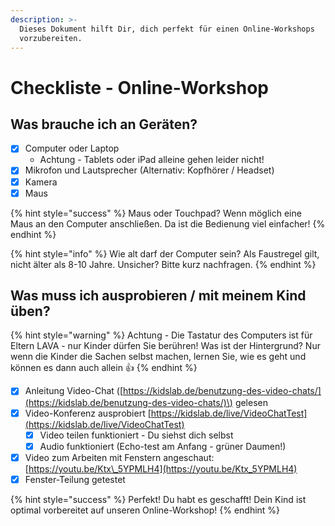 ```yaml
---
description: >-
  Dieses Dokument hilft Dir, dich perfekt für einen Online-Workshops
  vorzubereiten.
---
```


# Checkliste - Online-Workshop

## Was brauche ich an Geräten?

* [x] Computer oder Laptop
  * Achtung - Tablets oder iPad alleine gehen leider nicht!
* [x] Mikrofon und Lautsprecher \(Alternativ: Kopfhörer / Headset\)
* [x] Kamera
* [x] Maus 

{% hint style="success" %}
Maus oder Touchpad? Wenn möglich eine Maus an den Computer anschließen. Da ist die Bedienung viel einfacher!
{% endhint %}

{% hint style="info" %}
Wie alt darf der Computer sein? Als Faustregel gilt, nicht älter als 8-10 Jahre. Unsicher? Bitte kurz nachfragen.
{% endhint %}

## Was muss ich ausprobieren / mit meinem Kind üben?

{% hint style="warning" %}
Achtung - Die Tastatur des Computers ist für Eltern LAVA - nur Kinder dürfen Sie berühren! Was ist der Hintergrund? Nur wenn die Kinder die Sachen selbst machen, lernen Sie, wie es geht und können es dann auch allein :+1:
{% endhint %}

* [x] Anleitung Video-Chat \([https://kidslab.de/benutzung-des-video-chats/](https://kidslab.de/benutzung-des-video-chats/)\) gelesen
* [x] Video-Konferenz ausprobiert [https://kidslab.de/live/VideoChatTest](https://kidslab.de/live/VideoChatTest)
  * [x] Video teilen funktioniert - Du siehst dich selbst 
  * [x] Audio funktioniert \(Echo-test am Anfang - grüner Daumen!\)
* [x] Video zum Arbeiten mit Fenstern angeschaut: [https://youtu.be/Ktx\_5YPMLH4](https://youtu.be/Ktx_5YPMLH4)
* [x] Fenster-Teilung getestet

{% hint style="success" %}
Perfekt! Du habt es geschafft! Dein Kind ist optimal vorbereitet auf unseren Online-Workshop!
{% endhint %}

